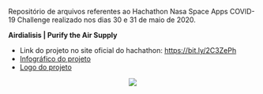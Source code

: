 Repositório de arquivos referentes ao Hachathon Nasa Space Apps COVID-19 Challenge realizado nos dias 30 e 31 de maio de 2020.

**Airdialisis | Purify the Air Supply**

* Link do projeto no site oficial do hachathon: https://bit.ly/2C3ZePh
* [Infográfico do projeto](https://github.com/nicolegold/airdialisis/blob/master/InfograficoAirdialisis.pdf) 
* [Logo do projeto](https://github.com/nicolegold/airdialisis/blob/master/AIRDIALISIS.png) 

<p align="center">
  <img src="https://raw.githubusercontent.com/nicolegold/airdialisis/master/AIRDIALISIS.png" >
</p>

